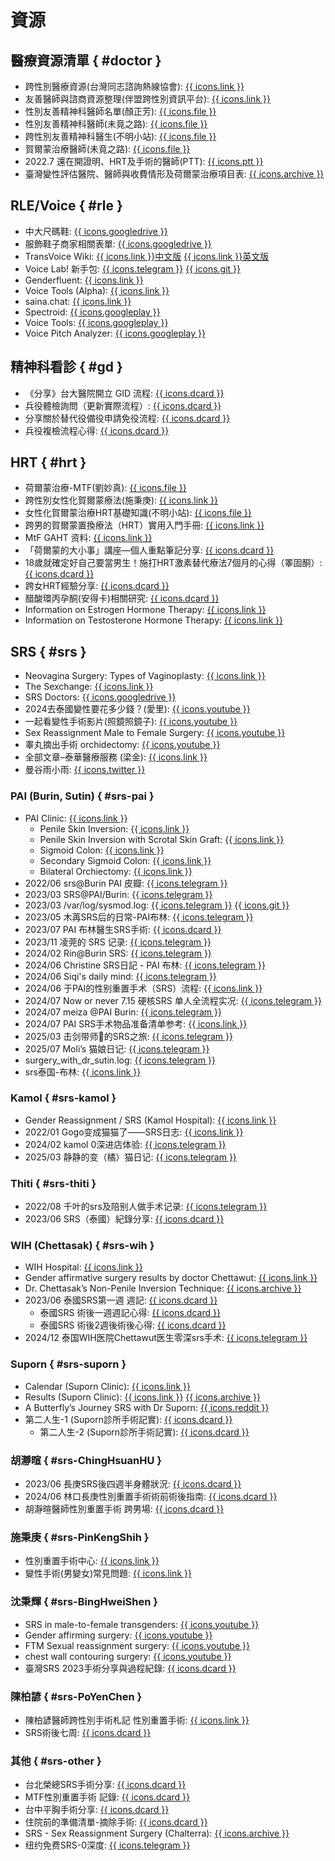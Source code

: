 # 資源

## 醫療資源清單 { #doctor }
- 跨性別醫療資源(台灣同志諮詢熱線協會): [{{ icons.link }}](https://hotline.org.tw/pagegeneral/3244)
- 友善醫師與諮商資源整理(伴盟跨性別資訊平台): [{{ icons.link }}](https://transgender.tapcpr.org/archives/11189)
- 性別友善精神科醫師名單(顏正芳): [{{ icons.file }}](./assets/documents/性別友善精神科醫師名單(顏正芳).md)
- 性別友善精神科醫師(未竟之路): [{{ icons.file }}](./assets/documents/性別友善精神科醫師(未竟之路).md)
- 跨性別友善精神科醫生(不明小站): [{{ icons.file }}](./assets/documents/跨性別友善精神科醫生(不明小站).md)
- 賀爾蒙治療醫師(未竟之路): [{{ icons.file }}](./assets/documents/賀爾蒙治療醫師(未竟之路).md)
- 2022.7 還在開證明、HRT及手術的醫師(PTT): [{{ icons.ptt }}](https://www.ptt.cc/bbs/transgender/M.1323013579.A.C29.html)
- 臺灣變性評估醫院、醫師與收費情形及荷爾蒙治療項目表: [{{ icons.archive }}](https://web.archive.org/web/20230921230341/http://intermargins.net/repression/deviant/transgender/tgpamphlet/charge.htm)

## RLE/Voice { #rle }
- 中大尺碼鞋: [{{ icons.googledrive }}](https://docs.google.com/spreadsheets/d/1v7ulGhciRNmqKfYa1WoX0fj52cQLj8xpZCYBX8Y3iiY/view)
- 服飾鞋子商家相關表單: [{{ icons.googledrive }}](https://docs.google.com/spreadsheets/d/19ab1-eOeMH0scveo6WcyHMPzvMU-MZvWBSA03pVV0U4/view)
- TransVoice Wiki: [{{ icons.link }}中文版](https://transvoice-wiki.pages.dev/) [{{ icons.link }}英文版](https://wiki.sumianvoice.com/)
- Voice Lab! 新手包: [{{ icons.telegram }}](https://t.me/+m0rXsTRbH4A1MWJl) [{{ icons.git }}](https://github.com/awesometrans/archive/blob/main/%E5%A3%B0%E9%9F%B3/Voice%20Lab!%20%E6%96%B0%E6%89%8B%E5%8C%85)
- Genderfluent: [{{ icons.link }}](https://app.genderfluentapp.com/)
- Voice Tools (Alpha): [{{ icons.link }}](https://voice.hydev.org/)
- saina.chat: [{{ icons.link }}](https://saina.chat/)
- Spectroid: [{{ icons.googleplay }}](https://play.google.com/store/apps/details?id=org.intoorbit.spectrum)
- Voice Tools: [{{ icons.googleplay }}](https://play.google.com/store/apps/details?id=com.DevExtras.VoiceTools)
- Voice Pitch Analyzer: [{{ icons.googleplay }}](https://apkpure.com/voice-pitch-analyzer/de.lilithwittmann.voicepitchanalyzer)

## 精神科看診 { #gd }
- 《分享》台大醫院開立 GID 流程: [{{ icons.dcard }}](https://www.dcard.tw/f/trans/p/237079644)
- 兵役體檢詢問（更新實際流程）: [{{ icons.dcard }}](https://www.dcard.tw/f/trans/p/238655006)
- 分享關於替代役備役申請免役流程: [{{ icons.dcard }}](https://www.dcard.tw/f/trans/p/258109946)
- 兵役複檢流程心得: [{{ icons.dcard }}](https://www.dcard.tw/f/trans/p/253656631)

## HRT { #hrt }
- 荷爾蒙治療-MTF(劉妙真): [{{ icons.file }}](https://sex.ncu.edu.tw/intermargins/repression/deviant/transgender/tgpamphlet/2004Jan-Jun/hormones-MtF.pdf)
- 跨性別女性化賀爾蒙療法(施秉庚): [{{ icons.link }}](https://www.cmuh.cmu.edu.tw/NewsInfo/NewsArticle?no=6907)
- 女性化賀爾蒙治療HRT基礎知識(不明小站): [{{ icons.file }}](./assets/documents/女性化賀爾蒙治療HRT基礎知識(不明小站).md)
- 跨男的賀爾蒙置換療法（HRT）實用入門手冊: [{{ icons.link }}](https://trans-attaboy.com/hrt-guidebook/)
- MtF GAHT 资料: [{{ icons.link }}](https://docs.hrt.guide/)
- 「荷爾蒙的大小事」講座—個人重點筆記分享: [{{ icons.dcard }}](https://www.dcard.tw/f/trans/p/235747370)
- 18歲就確定好自己要當男生！施打HRT激素替代療法7個月的心得（睪固酮）: [{{ icons.dcard }}](https://www.dcard.tw/f/trans/p/256073954)
- 跨女HRT經驗分享: [{{ icons.dcard }}](https://www.dcard.tw/f/trans/p/240811350)
- 醋酸環丙孕酮(安得卡)相關研究: [{{ icons.dcard }}](https://www.dcard.tw/f/trans/p/239404319)
- Information on Estrogen Hormone Therapy: [{{ icons.link }}](https://transcare.ucsf.edu/article/information-estrogen-hormone-therapy)
- Information on Testosterone Hormone Therapy: [{{ icons.link }}](https://transcare.ucsf.edu/article/information-testosterone-hormone-therapy)

## SRS { #srs }
- Neovagina Surgery: Types of Vaginoplasty: [{{ icons.link }}](https://www.verywellhealth.com/different-types-of-vaginoplasty-4171503)
- The Sexchange: [{{ icons.link }}](https://thesexchange.com/)
- SRS Doctors: [{{ icons.googledrive }}](https://drive.google.com/drive/folders/1ewFgA4-8T_uLWApskTSSsRLdWI01AiZi)
- 2024去泰國變性要花多少錢？(愛里):  [{{ icons.youtube }}](https://www.youtube.com/watch?v=YKvG8v7GsLM)
- 一起看變性手術影片(照鏡照鏡子): [{{ icons.youtube }}](https://www.youtube.com/watch?v=ndaYk3QOn0U)
- Sex Reassignment Male to Female Surgery: [{{ icons.youtube }}](https://www.youtube.com/watch?v=SH-j3r_Rwsw)
- 睾丸摘出手術 orchidectomy: [{{ icons.youtube }}](https://www.youtube.com/watch?v=g6B8vYEu9oM)
- 全部文章–泰華醫療服務 (梁金): [{{ icons.link }}](https://tcmspro.com/category/uncategorized/)
- 曼谷雨小雨: [{{ icons.twitter }}](https://x.com/manguyuxiaoyu)

### PAI (Burin, Sutin) { #srs-pai }
- PAI Clinic: [{{ icons.link }}](https://pai.co.th/)
	- Penile Skin Inversion: [{{ icons.link }}](https://pai.co.th/service/srs-penile-skin-inversion/)
	- Penile Skin Inversion with Scrotal Skin Graft: [{{ icons.link }}](https://pai.co.th/service/penile-skin-inversion-scrotal-skin-graft-male-to-female-trans-women/)
	- Sigmoid Colon: [{{ icons.link }}](https://pai.co.th/service/srs-sigmoid-colon/)
	- Secondary Sigmoid Colon: [{{ icons.link }}](https://pai.co.th/service/secondary-sigmoid-colon/)
	- Bilateral Orchiectomy: [{{ icons.link }}](https://pai.co.th/service/bilateral-orchiectomy-surgery/)
- 2022/06 srs@Burin PAI 皮瓣: [{{ icons.telegram }}](https://t.me/Hana_SRSviaBurin)
- 2023/03 SRS@PAI/Burin: [{{ icons.telegram }}](https://t.me/+RmJoIA0HRJMzYTYx)
- 2023/03 /var/log/sysmod.log: [{{ icons.telegram }}](https://t.me/+ry91g0QDl4diMWQ1) [{{ icons.git }}](https://github.com/project-trans/reports/discussions/4)
- 2023/05 木苒SRS后的日常-PAI布林: [{{ icons.telegram }}](https://t.me/muranSRSinpai)
- 2023/07 PAI 布林醫生SRS手術: [{{ icons.dcard }}](https://www.dcard.tw/f/trans/p/253162257)
- 2023/11 凌莞的 SRS 记录: [{{ icons.telegram }}](https://t.me/+juHjVxNKsIhkYjll)
- 2024/02 Rin@Burin SRS: [{{ icons.telegram }}](https://t.me/+WLC7BVdzMNw5NmVl)
- 2024/06 Christine SRS日記 - PAI 布林: [{{ icons.telegram }}](https://t.me/christineGASdiary)
- 2024/06 Siqi's daily mind: [{{ icons.telegram }}](https://t.me/SIQIsDailyMind)
- 2024/06 于PAI的性别重置手术（SRS）流程: [{{ icons.link }}](https://zhuanlan.zhihu.com/p/733798080)
- 2024/07 Now or never 7.15 硬核SRS 单人全流程实况: [{{ icons.telegram }}](https://t.me/+JEcM2LEjZaxkMjg9)
- 2024/07 meiza @PAI Burin: [{{ icons.telegram }}](https://t.me/meizaSRS)
- 2024/07 PAI SRS手术物品准备清单参考: [{{ icons.link }}](https://meiza.cc/?p=1274)
- 2025/03 击剑带师🤺的SRS之旅: [{{ icons.telegram }}](https://t.me/Jtldmio)
- 2025/07 Moli’s 猫娘日记: [{{ icons.telegram }}](https://t.me/MoliLanxi)
- <font class="unknown">surgery_with_dr_sutin.log:</font> [{{ icons.telegram }}](https://t.me/WindySRS)
- srs泰国-布林: [{{ icons.link }}](https://pizyj.notion.site/)

### Kamol { #srs-kamol }
- Gender Reassignment / SRS (Kamol Hospital): [{{ icons.link }}](https://www.kamolhospital.com/before-after/3/gender-reassignment-srs)
- 2022/01 Gogo变成猫猫了——SRS日志: [{{ icons.link }}](https://blog.gogo.moe/gogo_became_a_cat/)
- 2024/02 kamol 0深进店体验: [{{ icons.telegram }}](https://t.me/kamolzerodepthexperience)
- 2025/03 静静的变（橘）猫日记: [{{ icons.telegram }}](https://t.me/miaomiao202503010)

### Thiti { #srs-thiti }
- 2022/08 千叶的srs及陪别人做手术记录: [{{ icons.telegram }}](https://t.me/chibars)
- 2023/06 SRS（泰國）紀錄分享: [{{ icons.dcard }}](https://www.dcard.tw/f/trans/p/242707248)

### WIH (Chettasak) { #srs-wih }
- WIH Hospital: [{{ icons.link }}](https://www.wihhospital.com/)
- Gender affirmative surgery results by doctor Chettawut: [{{ icons.link }}](https://www.chet-plasticsurgery.com/gender-affirmative-surgery-results-by-dr-chettawut-at-wih-hospital-bkk-chet-plastic-surgery/)
- Dr. Chettasak’s Non-Penile Inversion Technique: [{{ icons.archive }}](https://web.archive.org/web/20250208230444/https://www.wihhospital.com/gender-affirming-surgery/gender-affirming-services-male-to-female-gender-affirming-surgery-non-penile-inversion-for-aesthetic-vulva-appearance/)
- 2023/06 泰國SRS第一週 週記: [{{ icons.dcard }}](https://www.dcard.tw/f/trans/p/242532009)
    - 泰國SRS 術後一週週記心得: [{{ icons.dcard }}](https://www.dcard.tw/f/trans/p/242589542)
    - 泰國SRS 術後2週後術後心得: [{{ icons.dcard }}](https://www.dcard.tw/f/trans/p/242692643)
- 2024/12 泰国WIH医院Chettawut医生零深srs手术: [{{ icons.telegram }}](https://t.me/+NIUeFzFPx4w3YTM1)

### Suporn { #srs-suporn }
- Calendar (Suporn Clinic): [{{ icons.link }}](https://supornclinic.com/calendar/)
- Results (Suporn Clinic): [{{ icons.link }}](https://supornclinic.com/results/) [{{ icons.archive }}](https://web.archive.org/web/20150221041755/http://supornclinic.com/restricted/SRS/Results.aspx)
- A Butterfly’s Journey SRS with Dr Suporn: [{{ icons.reddit }}](https://www.reddit.com/r/Transgender_Surgeries/comments/fayd3p/srs_with_dr_suporn_pdf_5th_edition/)
- 第二人生-1 (Suporn診所手術記實): [{{ icons.dcard }}](https://www.dcard.tw/f/trans/p/243075762)
    - 第二人生-2 (Suporn診所手術記實): [{{ icons.dcard }}](https://www.dcard.tw/f/trans/p/243076071)

### 胡瀞暄 { #srs-ChingHsuanHU }
- 2023/06 長庚SRS後四週半身體狀況: [{{ icons.dcard }}](https://www.dcard.tw/f/trans/p/243346277)
- 2024/06 林口長庚性別重置手術術前術後指南: [{{ icons.dcard }}](https://www.dcard.tw/f/trans/p/256022377)
- 胡瀞暄醫師性別重置手術 跨男場: [{{ icons.dcard }}](https://www.dcard.tw/f/trans/p/255799205)

### 施秉庚 { #srs-PinKengShih }
- 性別重置手術中心: [{{ icons.link }}](https://transgender.com.tw/about.html)
- 變性手術(男變女)常見問題: [{{ icons.link }}](https://www.cmuh.cmu.edu.tw/NewsInfo/NewsArticle?no=6857)

### 沈秉輝 { #srs-BingHweiShen }
- SRS in male-to-female transgenders: [{{ icons.youtube }}](https://www.youtube.com/watch?v=1S2C5ZypsGI)
- Gender affirming surgery: [{{ icons.youtube }}](https://www.youtube.com/watch?v=n6xpuzuVR-4)
- FTM Sexual reassignment surgery: [{{ icons.youtube }}](https://www.youtube.com/watch?v=8mIZLJIUqNw)
- chest wall contouring surgery: [{{ icons.youtube }}](https://www.youtube.com/watch?v=hmEJyWzMDG8)
- 臺灣SRS 2023手術分享與過程紀錄: [{{ icons.dcard }}](https://www.dcard.tw/f/trans/p/252950778)

### 陳柏諺 { #srs-PoYenChen }
- 陳柏諺醫師跨性別手術札記 性別重置手術: [{{ icons.link }}](https://chenpoyen.com/)
- SRS術後七周: [{{ icons.dcard }}](https://www.dcard.tw/f/trans/p/259427214)

### 其他 { #srs-other }
- 台北榮總SRS手術分享: [{{ icons.dcard }}](https://www.dcard.tw/f/trans/p/257365690)
- MTF性別重置手術 記錄: [{{ icons.dcard }}](https://www.dcard.tw/f/trans/p/239711431)
- 台中平胸手術分享: [{{ icons.dcard }}](https://www.dcard.tw/f/trans/p/258719970)
- 住院前的準備清單-摘除手術: [{{ icons.dcard }}](https://www.dcard.tw/f/trans/p/242487733)
- SRS - Sex Reassignment Surgery (Chalterra): [{{ icons.archive }}](https://web.archive.org/web/20150510204732/http://ameblo.jp:80/chalterra77/entry-11948268399.html)
- <font class="unknown">纽约免费SRS-0深度:</font> [{{ icons.telegram }}](https://t.me/NewYorkFreeSRS)
